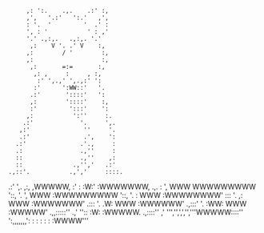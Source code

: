 
         ,: ':.    .,.    .:' :,
         ,',   '.:'   ':.'   ,',
         : '.  '         '  .' :
         ', : '           ' : ,'
         '.' .,:,.   .,:,. '.'
          ,:    V '. .' V    :,
         ,:        / '        :,
         ,:                   :,
          ,:       =:=       :,
           ,: ,     :     , :,
            :' ',.,' ',.,:' ':
           :'      ':WW::'   '.
          .:'       '::::'   ':
          ,:        '::::'    :,
          :'         ':::'    ':
         ,:           ':''     :.
        .:'             '.     ',.
       ,:'               ''     '.
       .:'               .',    ':
      .:'               .'.,     :
      .:                .,''     :
      ::                .,''    ,:
      ::              .,'','   .:'
    .,::'.           .,','     ::::.
  .:'     ',.       ,:,       ,WWWWW,
  :'        :       :W:'     :WWWWWWW,          .,.
  :         ',      WWW      WWWWWWWWW          '::,
  '.         ',     WWW     :WWWWWWWWW            '::,
   '.         :     WWW     :WWWWWWWW'             :::
    '.       ,:     WWW     :WWWWWWW'             .:::
     '.     .W:     WWW     :WWWWWW'           .,:::'
      '.   :WW:     WWW     :WWWWW'      .,,:::::''
     .,'   ''::     :W:     :WWWWW.  .,::::''
  ,'        ''','',',','','''WWWWW::::''
   ':,,,,,,,':  :  : : :  :  :WWWW'''


